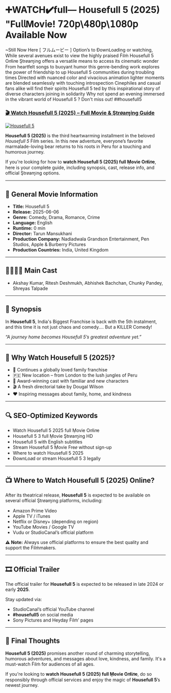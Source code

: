 # ➕WATCH✔️full— Housefull 5 (2025) "Fu𝗅𝗅Mov𝗂e! 𝟩𝟤𝟢𝗉\𝟦𝟪𝟢𝗉\𝟣𝟢𝟪𝟢𝗉 Available Now


~Still Now Here [‎ フルムービー‎ ] Option’s to Ðownᒪo𝑎ding or watching, While several avenues exist to view the highly praised Ḟilṁ Housefull 5 O𝑛li𝑛e Ştr𝑒aɱ𝔦ng offers a versatile means to access its cinematic wonder From heartfelt songs to buoyant humor this genre-bending work explores the power of friendship to up Housefull 5 communities during troubling times Directed with nuanced color and vivacious animation lighter moments are blended seamlessly with touching introspection Cinephiles and casual fans alike will find their spirits Housefull 5 ted by this inspirational story of diverse characters joining in solidarity Why not spend an evening immersed in the vibrant world of Housefull 5 ? Don't miss out! ##housefull5

### [🎬 Watch Housefull 5 (2025) – Full Movie & Ştr𝑒aɱ𝔦ng Guide](https://reell.short.gy/Dmf4ey)


[![Housefull 5](https://image.tmdb.org/t/p/w780/c3wflfXrFTrTxZFD2ImEANnFhsP.jpg)](https://reell.short.gy/Dmf4ey)

**Housefull 5 (2025)** is the third heartwarming installment in the beloved *Housefull 5* Ḟilṁ series. In this new adventure, everyone’s favorite marmalade-loving bear returns to his roots in Peru for a touching and humorous journey.

If you're looking for how to **watch Housefull 5 (2025) full Ṃovie O𝑛li𝑛e**, here is your complete guide, including synopsis, cast, release info, and official Ştr𝑒aɱ𝔦ng options.

---

## 📌 General Movie Information

- **Title:** Housefull 5  
- **Release:** 2025-06-06  
- **Genre:** Comedy, Drama, Romance, Crime  
- **Language:** English  
- **Runtime:** 0 min  
- **Director:** Tarun Mansukhani  
- **Production Company:** Nadiadwala Grandson Entertainment, Pen Studios, Apple & Burberry Pictures  
- **Production Countries:** India, United Kingdom  

---

## 👨‍👩‍👧‍👦 Main Cast

- Akshay Kumar, Ritesh Deshmukh, Abhishek Bachchan, Chunky Pandey, Shreyas Talpade  
<!-- Tambahkan lebih banyak pemeran jika perlu -->

---

## 🧳 Synopsis

In **Housefull 5**, India's Biggest Franchise is back with the 5th instalment, and this time it is not just chaos and comedy.... But a KILLER Comedy!

*“A journey home becomes Housefull 5’s greatest adventure yet.”*

---

## 🎥 Why Watch Housefull 5 (2025)?

- 🧸 Continues a globally loved family franchise  
- 🇵🇪 New location – from London to the lush jungles of Peru  
- 🌟 Award-winning cast with familiar and new characters  
- 🎬 A fresh directorial take by Dougal Wilson  
- ❤️ Inspiring messages about family, home, and kindness  

---

## 🔍 SEO-Optimized Keywords

- Watch Housefull 5 2025 full Ṃovie O𝑛li𝑛e  
- Housefull 5 3 full Ṃovie Ştr𝑒aɱ𝔦ng HD  
- Housefull 5 with English subtitles  
- Stream Housefull 5 Ṃovie Fre𝑒 without sign-up  
- Where to watch Housefull 5 2025  
- Ðownᒪo𝑎d or stream Housefull 5 3 legally  

---

## 📺 Where to Watch Housefull 5 (2025) Online?

After its theatrical release, **Housefull 5** is expected to be available on several official Ştr𝑒aɱ𝔦ng platforms, including:

- Amazon Prime Video  
- Apple TV / iTunes  
- Netflix or Disney+ (depending on region)  
- YouTube Movies / Google TV  
- Vudu or StudioCanal’s official platform  

**⚠️ Note:** Always use official platforms to ensure the best quality and support the Ḟilṁmakers.

---

## 🎞️ Official Trailer

The official trailer for **Housefull 5** is expected to be released in late 2024 or early **2025**.

Stay updated via:

- StudioCanal’s official YouTube channel  
- **#housefull5** on social media  
- Sony Pictures and Heyday Ḟilṁ’ pages  

---

## 📣 Final Thoughts

**Housefull 5 (2025)** promises another round of charming storytelling, humorous adventures, and messages about love, kindness, and family. It's a must-watch Ḟilṁ for audiences of all ages.

If you're looking to **watch Housefull 5 (2025) full Ṃovie O𝑛li𝑛e**, do so responsibly through official services and enjoy the magic of **Housefull 5**’s newest journey.

    

